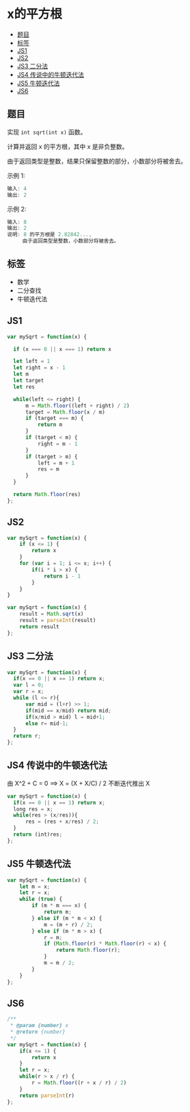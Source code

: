x的平方根
===
<!-- TOC -->

- [题目](#题目)
- [标签](#标签)
- [JS1](#js1)
- [JS2](#js2)
- [JS3 二分法](#js3-二分法)
- [JS4 传说中的牛顿迭代法](#js4-传说中的牛顿迭代法)
- [JS5 牛顿迭代法](#js5-牛顿迭代法)
- [JS6](#js6)

<!-- /TOC -->
## 题目
实现 `int sqrt(int x)` 函数。

计算并返回 x 的平方根，其中 x 是非负整数。

由于返回类型是整数，结果只保留整数的部分，小数部分将被舍去。

示例 1:
```js
输入: 4
输出: 2
```

示例 2:
```js
输入: 8
输出: 2
说明: 8 的平方根是 2.82842..., 
     由于返回类型是整数，小数部分将被舍去。
```

## 标签
- 数学
- 二分查找
- 牛顿迭代法


## JS1
```js
var mySqrt = function(x) {

  if (x === 0 || x === 1) return x

  let left = 1
  let right = x - 1
  let m
  let target
  let res

  while(left <= right) {
      m = Math.floor((left + right) / 2)
      target = Math.floor(x / m)
      if (target === m) {
          return m
      }
      if (target < m) {
          right = m - 1
      }
      if (target > m) {
          left = m + 1
          res = m
      }
  }

  return Math.floor(res)
};
```

## JS2
```js
var mySqrt = function(x) {
    if (x <= 1) {
        return x
    }
    for (var i = 1; i <= x; i++) {
        if(i * i > x) {
            return i - 1
        } 
    }
}
```

```js
var mySqrt = function(x) {
    result = Math.sqrt(x)
    result = parseInt(result)
    return result
};
```

## JS3 二分法
```js
var mySqrt = function(x) {
  if(x == 0 || x == 1) return x;
  var l = 0;
  var r = x;
  while (l <= r){
      var mid = (l+r) >> 1;
      if(mid == x/mid) return mid;
      if(x/mid > mid) l = mid+1;
      else r= mid-1;
  }
  return r; 
};
```

## JS4 传说中的牛顿迭代法
由 X^2 + C = 0 ==> X = (X + X/C) / 2 不断迭代推出 X

```js
var mySqrt = function(x) {
  if(x == 0 || x == 1) return x;
  long res = x;
  while(res > (x/res)){
      res = (res + x/res) / 2;
  }
  return (int)res;   
};  
```

## JS5 牛顿迭代法
```js
var mySqrt = function(x) {
    let m = x;
    let r = x;
    while (true) {
        if (m * m === x) {
            return m;
        } else if (m * m < x) {
            m = (m + r) / 2;
        } else if (m * m > x) {
            r = m;
            if (Math.floor(r) * Math.floor(r) < x) {
                return Math.floor(r);
            }
            m = m / 2;
        }
    }
};
```

## JS6
```js
/**
 * @param {number} x
 * @return {number}
 */
var mySqrt = function(x) {
    if(x <= 1) {
        return x
    }
    let r = x;
    while(r > x / r) {
        r = Math.floor((r + x / r) / 2)
    }
    return parseInt(r)
};
```